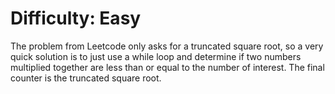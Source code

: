 # Difficulty: Easy

The problem from Leetcode only asks for a truncated square root, so a very quick solution is to just use a while loop and determine if two numbers multiplied together are less than or equal to the number of interest. The final counter is the truncated square root.

